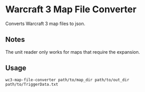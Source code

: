 # Warcraft 3 Map File Converter

Converts Warcraft 3 map files to json.

## Notes

The unit reader only works for maps that require the expansion.

## Usage

```
wc3-map-file-converter path/to/map_dir path/to/out_dir path/to/TriggerData.txt
```

